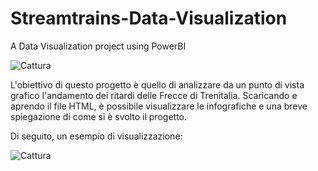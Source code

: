 # Streamtrains-Data-Visualization
A Data Visualization project using PowerBI

![Cattura](https://user-images.githubusercontent.com/49710127/95360674-ffec6d80-08cb-11eb-9d9c-a1c93a065ef4.PNG)

L'obiettivo di questo progetto è quello di analizzare da un punto di vista grafico l'andamento dei ritardi delle Frecce di Trenitalia. 
Scaricando e aprendo il file HTML, è possibile visualizzare le infografiche e una breve spiegazione di come si è svolto il progetto.

Di seguito, un esempio di visualizzazione: 

![Cattura](https://user-images.githubusercontent.com/49710127/95360891-5659ac00-08cc-11eb-9e7e-b840110c3e74.PNG)
